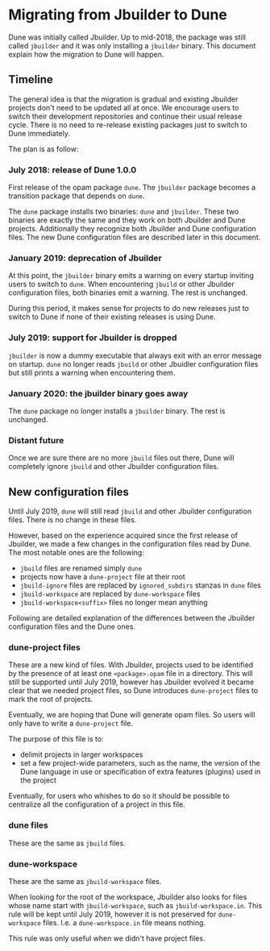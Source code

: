 Migrating from Jbuilder to Dune
===============================

Dune was initially called Jbuilder. Up to mid-2018, the package was
still called `jbuilder` and it was only installing a `jbuilder`
binary. This document explain how the migration to Dune will happen.

Timeline
--------

The general idea is that the migration is gradual and existing
Jbuilder projects don't need to be updated all at once. We encourage
users to switch their development repositories and continue their
usual release cycle. There is no need to re-release existing packages
just to switch to Dune immediately.

The plan is as follow:

### July 2018: release of Dune 1.0.0

First release of the opam package `dune`. The `jbuilder` package
becomes a transition package that depends on `dune`.

The `dune` package installs two binaries: `dune` and `jbuilder`. These
two binaries are exactly the same and they work on both Jbuilder and
Dune projects. Additionally they recognize both Jbuilder and Dune
configuration files. The new Dune configuration files are described
later in this document.

### January 2019: deprecation of Jbuilder

At this point, the `jbuilder` binary emits a warning on every startup
inviting users to switch to `dune`. When encountering `jbuild` or
other Jbuilder configuration files, both binaries emit a warning. The
rest is unchanged.

During this period, it makes sense for projects to do new releases
just to switch to Dune if none of their existing releases is using
Dune.

### July 2019: support for Jbuilder is dropped

`jbuilder` is now a dummy executable that always exit with an error
message on startup. `dune` no longer reads `jbuild` or other Jbuidler
configuration files but still prints a warning when encountering
them.

### January 2020: the jbuilder binary goes away

The `dune` package no longer installs a `jbuilder` binary. The rest is
unchanged.

### Distant future

Once we are sure there are no more `jbuild` files out there, Dune will
completely ignore `jbuild` and other Jbuilder configuration files.

New configuration files
-----------------------

Until July 2019, `dune` will still read `jbuild` and other Jbuilder
configuration files. There is no change in these files.

However, based on the experience acquired since the first release of
Jbuilder, we made a few changes in the configuration files read by
Dune. The most notable ones are the following:

- `jbuild` files are renamed simply `dune`
- projects now have a `dune-project` file at their root
- `jbuild-ignore` files are replaced by `ignored_subdirs` stanzas in
  `dune` files
- `jbuild-workspace` are replaced by `dune-workspace` files
- `jbuild-workspace<suffix>` files no longer mean anything

Following are detailed explanation of the differences between the
Jbuilder configuration files and the Dune ones.

### dune-project files

These are a new kind of files. With Jbuilder, projects used to be
identified by the presence of at least one `<package>.opam` file in a
directory. This will still be supported until July 2019, however has
Jbuilder evolved it became clear that we needed project files, so Dune
introduces `dune-project` files to mark the root of projects.

Eventually, we are hoping that Dune will generate opam files. So users
will only have to write a `dune-project` file.

The purpose of this file is to:
- delimit projects in larger workspaces
- set a few project-wide parameters, such as the name, the version of
  the Dune language in use or specification of extra features
  (plugins) used in the project

Eventually, for users who whishes to do so it should be possible to
centralize all the configuration of a project in this file.

### dune files

These are the same as `jbuild` files.

### dune-workspace

These are the same as `jbuild-workspace` files.

When looking for the root of the workspace, Jbuilder also looks for
files whose name start with `jbuild-workspace`, such as
`jbuild-workspace.in`. This rule will be kept until July 2019, however
it is not preserved for `dune-workspace` files. I.e. a
`dune-workspace.in` file means nothing.

This rule was only useful when we didn't have project files.

